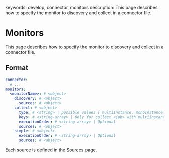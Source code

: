 keywords: develop, connector, monitors
description: This page describes how to specify the monitor to discovery and collect in a connector file.

# Monitors

This page describes how to specify the monitor to discovery and collect in a connector file.

## Format

```yaml
connector:
  # ...
monitors:
  <monitorName>: # <object>
    discovery: # <object>
      sources: # <object>
    collect: # <object>
      type: # <string> | possible values [ multiInstance, monoInstance ]
      keys: # <string-array> | Only for collect <job> with multiInstance type | Default: [ id ]
      executionOrder: # <string-array> | Optional
      sources: # <object>
    simple: # <object>
      executionOrder: # <string-array> | Optional
      sources: # <object>
```

Each source is defined in the [Sources](sources.md) page.

